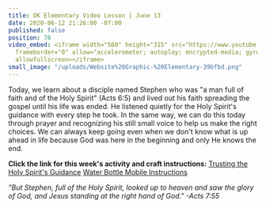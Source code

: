```yaml
---
title: DK Elementary Video Lesson | June 13
date: 2020-06-12 21:26:00 -07:00
published: false
position: 78
video_embed: <iframe width="560" height="315" src="https://www.youtube.com/embed/qKf_OPbusaM"
  frameborder="0" allow="accelerometer; autoplay; encrypted-media; gyroscope; picture-in-picture"
  allowfullscreen></iframe>
small_image: "/uploads/Website%20Graphic-%20Elementary-39bfbd.png"
---
```


Today, we learn about a disciple named Stephen who was "a man full of faith and of the Holy Spirit" (Acts 6:5) and lived out his faith spreading the gospel until his life was ended. He listened quietly for the Holy Spirit's guidance with every step he took. In the same way, we can do this today through prayer and recognizing his still small voice to help us make the right choices. We can always keep going even when we don't know what is up ahead in life because God was here in the beginning and only He knows the end.

**Click the link for this week's activity and craft instructions:**
[Trusting the Holy Spirit's Guidance](https://drive.google.com/file/d/1IELngauEmqUGVfjixsnsj3cQ0BBh-tc5/view?usp=sharing)
[Water Bottle Mobile Instructions](https://drive.google.com/file/d/12c7VjsfwoDYp3I-EXOzYHcaSqksC-uI1/view?usp=sharing)

*"But Stephen, full of the Holy Spirit, looked up to heaven and saw the glory of God, and Jesus standing at the right hand of God." -Acts 7:55*